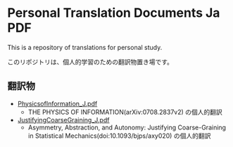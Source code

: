 Personal Translation Documents Ja PDF
================================
This is a repository of translations for personal study.

このリポジトリは、個人的学習のための翻訳物置き場です。

## 翻訳物

- [PhysicsofInformation_J.pdf](https://github.com/t-konishi/translations/blob/main/PhysicsofInformation_J/PhysicsofInformation_J.pdf)
    -  THE PHYSICS OF INFORMATION(arXiv:0708.2837v2) の個人的翻訳 
- [JustifyingCoarseGraining_J.pdf](https://github.com/t-konishi/translations/blob/main/JustifyingCoarseGraining_J/JustifyingCoarseGraining_J.pdf)
    -  Asymmetry, Abstraction, and Autonomy: Justifying Coarse-Graining in Statistical Mechanics(doi:10.1093/bjps/axy020) の個人的翻訳 
